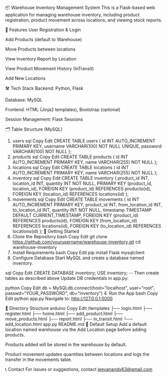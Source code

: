 📦 Warehouse Inventory Management System
This is a Flask-based web application for managing warehouse inventory, including product registration, product movement across locations, and viewing stock reports.

🔧 Features
User Registration & Login

Add Products (default to Warehouse)

Move Products between locations

View Inventory Report by Location

View Product Movement History (InTransit)

Add New Locations

🛠️ Tech Stack
Backend: Python, Flask

Database: MySQL

Frontend: HTML (Jinja2 templates), Bootstrap (optional)

Session Management: Flask Sessions

🗂️ Table Structure (MySQL)
1. users
sql
Copy
Edit
CREATE TABLE users (
    id INT AUTO_INCREMENT PRIMARY KEY,
    username VARCHAR(100) NOT NULL UNIQUE,
    password VARCHAR(100) NOT NULL
);
2. products
sql
Copy
Edit
CREATE TABLE products (
    id INT AUTO_INCREMENT PRIMARY KEY,
    name VARCHAR(255) NOT NULL
);
3. locations
sql
Copy
Edit
CREATE TABLE locations (
    id INT AUTO_INCREMENT PRIMARY KEY,
    name VARCHAR(255) NOT NULL
);
4. inventory
sql
Copy
Edit
CREATE TABLE inventory (
    product_id INT,
    location_id INT,
    quantity INT NOT NULL,
    PRIMARY KEY (product_id, location_id),
    FOREIGN KEY (product_id) REFERENCES products(id),
    FOREIGN KEY (location_id) REFERENCES locations(id)
);
5. movements
sql
Copy
Edit
CREATE TABLE movements (
    id INT AUTO_INCREMENT PRIMARY KEY,
    product_id INT,
    from_location_id INT,
    to_location_id INT,
    quantity INT NOT NULL,
    timestamp TIMESTAMP DEFAULT CURRENT_TIMESTAMP,
    FOREIGN KEY (product_id) REFERENCES products(id),
    FOREIGN KEY (from_location_id) REFERENCES locations(id),
    FOREIGN KEY (to_location_id) REFERENCES locations(id)
);
🚀 Getting Started
1. Clone the Repository
bash
Copy
Edit
git clone https://github.com/yourusername/warehouse-inventory.git
cd warehouse-inventory
2. Install Requirements
bash
Copy
Edit
pip install Flask mysqlclient
3. Configure Database
Start MySQL and create a database named inventory.

sql
Copy
Edit
CREATE DATABASE inventory;
USE inventory;
-- Then create tables as described above
Update DB credentials in app.py:

python
Copy
Edit
db = MySQLdb.connect(host="localhost", user="root", passwd="YOUR_PASSWORD", db="inventory")
4. Run the App
bash
Copy
Edit
python app.py
Navigate to: http://127.0.0.1:5000

📁 Directory Structure
arduino
Copy
Edit
/templates
    ├── login.html
    ├── register.html
    ├── home.html
    ├── add_product.html
    ├── move_products.html
    ├── report.html
    ├── in_transit.html
    └── add_location.html
app.py
README.md
🔐 Default Setup
Add a default location named warehouse via the Add Location page before adding products.

Products added will be stored in the warehouse by default.

Product movement updates quantities between locations and logs the transfer in the movements table.

📞 Contact
For issues or suggestions, contact jeevanandv63@gmail.com

